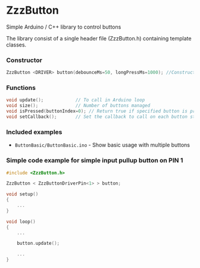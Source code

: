 # ZzzButton
Simple Arduino / C++ library to control buttons


The library consist of a single header file (ZzzButton.h) containing template classes.


### Constructor

```cpp
ZzzButton <DRIVER> button(debounceMs=50, longPressMs=1000); //Constructor need a driver class as template param
```

### Functions

```cpp
void update();            // To call in Arduino loop
void size();              // Number of buttons managed
void isPressed(buttonIndex=0); // Return true if specified button is pressed. Result is based on internal state (no direct verification, and debounced)
void setCallback();       // Set the callback to call on each button state change. (ie: void buttonChanged(size_t buttonIndex, unsigned int buttonState) )
```

### Included examples

- `ButtonBasic/ButtonBasic.ino` - Show basic usage with multiple buttons


### Simple code example for simple input pullup button on PIN 1

```cpp
#include <ZzzButton.h>

ZzzButton < ZzzButtonDriverPin<1> > button;

void setup()
{
    ...
}

void loop()
{
    ...

    button.update();

    ...
}
```

